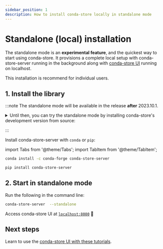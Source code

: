 ```yaml
---
sidebar_position: 1
description: How to install conda-store locally in standalone mode
---
```


# Standalone (local) installation

The standalone mode is an **experimental feature**, and the quickest way to start using conda-store.
It provisions a complete local setup with conda-store-server running in the background along with [conda-store UI][conda-store-ui] running on localhost.

This installation is recommend for individual users.

## 1. Install the library

:::note
The standalone mode will be available in the release **after** 2023.10.1.

<details>

<summary>
    Until then, you can try the standalone mode by installing conda-store's development version from source:
</summary>

1. Clone the repository:
   ```bash
   git clone https://github.com/conda-incubator/conda-store.git
   cd conda-store
   ```

2. Create and activate your local environment:
   ```bash
   conda env create -f conda-store-server/environment-macos-dev.yaml
   conda activate conda-store-server-dev
   ```
3. Install conda-store-server locally:
   ```bach
   pip install conda-store-server/.
   ```
</details>

:::

Install conda-store-server with  `conda` or `pip`:

import Tabs from '@theme/Tabs';
import TabItem from '@theme/TabItem';

<Tabs>

<TabItem value="conda" label="conda" default>

```bash
conda install -c conda-forge conda-store-server
```
</TabItem>

<TabItem value="pip" label="pip" default>

```bash
pip install conda-store-server
```
</TabItem>

</Tabs>

## 2. Start in standalone mode

Run the following in the command line:

```bash
conda-store-server  --standalone
```

Access conda-store UI at [`localhost:8080`](https://localhost:8080/) 🎉

## Next steps

Learn to use the [conda-store UI with these tutorials][conda-store-ui-tutorials].


<!-- Internal links -->

[conda-store-ui]: ../../conda-store-ui/introduction
[conda-store-ui-tutorials]: ../../conda-store-ui/tutorials

